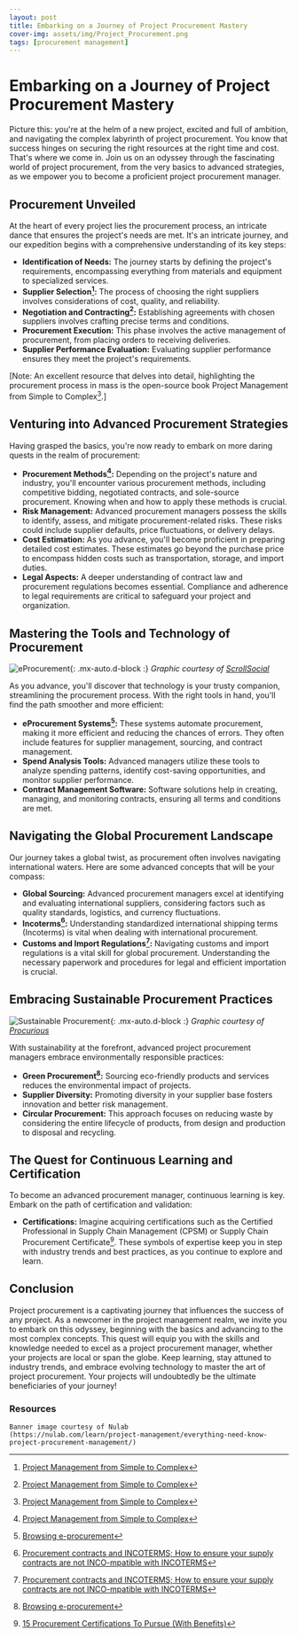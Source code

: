 ```yaml
---
layout: post
title: Embarking on a Journey of Project Procurement Mastery
cover-img: assets/img/Project_Procurement.png
tags: [procurement management]
---
```

# Embarking on a Journey of Project Procurement Mastery

Picture this: you're at the helm of a new project, excited and full of ambition, and navigating the complex labyrinth of project procurement. You know that success hinges on securing the right resources at the right time and cost. That's where we come in. Join us on an odyssey through the fascinating world of project procurement, from the very basics to advanced strategies, as we empower you to become a proficient project procurement manager.

## Procurement Unveiled

At the heart of every project lies the procurement process, an intricate dance that ensures the project's needs are met. It's an intricate journey, and our expedition begins with a comprehensive understanding of its key steps:

- **Identification of Needs:** The journey starts by defining the project's requirements, encompassing everything from materials and equipment to specialized services.
- **Supplier Selection[^1]:** The process of choosing the right suppliers involves considerations of cost, quality, and reliability.
- **Negotiation and Contracting[^1]:** Establishing agreements with chosen suppliers involves crafting precise terms and conditions.
- **Procurement Execution:** This phase involves the active management of procurement, from placing orders to receiving deliveries.
- **Supplier Performance Evaluation:** Evaluating supplier performance ensures they meet the project's requirements.

[Note: An excellent resource that delves into detail, highlighting the procurement process in mass is the open-source book Project Management from Simple to Complex[^1].]

## Venturing into Advanced Procurement Strategies

Having grasped the basics, you're now ready to embark on more daring quests in the realm of procurement:

- **Procurement Methods[^1]:** Depending on the project's nature and industry, you'll encounter various procurement methods, including competitive bidding, negotiated contracts, and sole-source procurement. Knowing when and how to apply these methods is crucial.
- **Risk Management:** Advanced procurement managers possess the skills to identify, assess, and mitigate procurement-related risks. These risks could include supplier defaults, price fluctuations, or delivery delays.
- **Cost Estimation:** As you advance, you'll become proficient in preparing detailed cost estimates. These estimates go beyond the purchase price to encompass hidden costs such as transportation, storage, and import duties.
- **Legal Aspects:** A deeper understanding of contract law and procurement regulations becomes essential. Compliance and adherence to legal requirements are critical to safeguard your project and organization.

## Mastering the Tools and Technology of Procurement

![eProcurement](/agile-blog/assets/img/eProcurement.png){: .mx-auto.d-block :}
*Graphic courtesy of [ScrollSocial](https://www.scrollsocial.in/choosing-the-best-eprocurement-solution/)*

As you advance, you'll discover that technology is your trusty companion, streamlining the procurement process. With the right tools in hand, you'll find the path smoother and more efficient:

- **eProcurement Systems[^2]:** These systems automate procurement, making it more efficient and reducing the chances of errors. They often include features for supplier management, sourcing, and contract management.
- **Spend Analysis Tools:** Advanced managers utilize these tools to analyze spending patterns, identify cost-saving opportunities, and monitor supplier performance.
- **Contract Management Software:** Software solutions help in creating, managing, and monitoring contracts, ensuring all terms and conditions are met.

## Navigating the Global Procurement Landscape

Our journey takes a global twist, as procurement often involves navigating international waters. Here are some advanced concepts that will be your compass:

- **Global Sourcing:** Advanced procurement managers excel at identifying and evaluating international suppliers, considering factors such as quality standards, logistics, and currency fluctuations.
- **Incoterms[^3]:** Understanding standardized international shipping terms (Incoterms) is vital when dealing with international procurement.
- **Customs and Import Regulations[^3]:** Navigating customs and import regulations is a vital skill for global procurement. Understanding the necessary paperwork and procedures for legal and efficient importation is crucial.

## Embracing Sustainable Procurement Practices

![Sustainable Procurement](/agile-blog/assets/img/Sustainable_Procurement.jpg){: .mx-auto.d-block :}
*Graphic courtesy of [Procurious](https://www.procurious.com/procurement-news/introduce-sustainable-procurement-strategy)*

With sustainability at the forefront, advanced project procurement managers embrace environmentally responsible practices:

- **Green Procurement[^2]:** Sourcing eco-friendly products and services reduces the environmental impact of projects.
- **Supplier Diversity:** Promoting diversity in your supplier base fosters innovation and better risk management.
- **Circular Procurement:** This approach focuses on reducing waste by considering the entire lifecycle of products, from design and production to disposal and recycling.

## The Quest for Continuous Learning and Certification

To become an advanced procurement manager, continuous learning is key. Embark on the path of certification and validation:

- **Certifications:** Imagine acquiring certifications such as the Certified Professional in Supply Chain Management (CPSM) or Supply Chain Procurement Certificate[^4]. These symbols of expertise keep you in step with industry trends and best practices, as you continue to explore and learn.

## Conclusion

Project procurement is a captivating journey that influences the success of any project. As a newcomer in the project management realm, we invite you to embark on this odyssey, beginning with the basics and advancing to the most complex concepts. This quest will equip you with the skills and knowledge needed to excel as a project procurement manager, whether your projects are local or span the globe. Keep learning, stay attuned to industry trends, and embrace evolving technology to master the art of project procurement. Your projects will undoubtedly be the ultimate beneficiaries of your journey!

### Resources
[^1]: [Project Management from Simple to Complex](https://open.lib.umn.edu/projectmanagement/)
[^2]: [Browsing e-procurement](https://www.pmi.org/learning/library/considerations-when-browsing-e-procurement-3525)
[^3]: [Procurement contracts and INCOTERMS; How to ensure your supply contracts are not INCO-mpatible with INCOTERMS](https://www.lexology.com/library/detail.aspx?g=4d25c17b-fc34-4b7a-8154-21a6aa78aafb)
[^4]: [15 Procurement Certifications To Pursue (With Benefits)](https://www.indeed.com/career-advice/career-development/procurement-certifications)

~~~
Banner image courtesy of Nulab
(https://nulab.com/learn/project-management/everything-need-know-project-procurement-management/)
~~~
